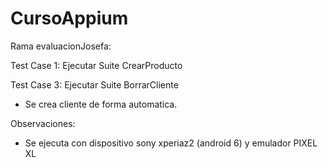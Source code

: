# CursoAppium

Rama evaluacionJosefa:

Test Case 1: Ejecutar Suite CrearProducto

Test Case 3: Ejecutar Suite BorrarCliente
- Se crea cliente de forma automatica.

Observaciones:
- Se ejecuta con dispositivo sony xperiaz2 (android 6) y emulador PIXEL XL
